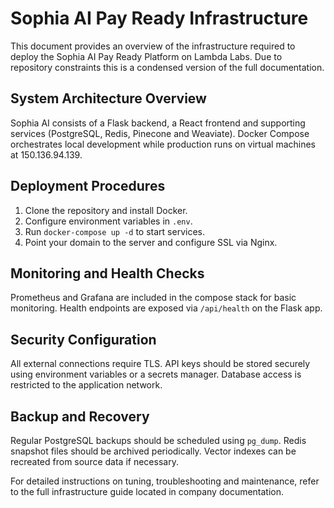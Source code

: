 # Sophia AI Pay Ready Infrastructure

This document provides an overview of the infrastructure required to deploy the
Sophia AI Pay Ready Platform on Lambda Labs. Due to repository constraints this
is a condensed version of the full documentation.

## System Architecture Overview

Sophia AI consists of a Flask backend, a React frontend and supporting services
(PostgreSQL, Redis, Pinecone and Weaviate). Docker Compose orchestrates local
development while production runs on virtual machines at 150.136.94.139.

## Deployment Procedures

1. Clone the repository and install Docker.
2. Configure environment variables in `.env`.
3. Run `docker-compose up -d` to start services.
4. Point your domain to the server and configure SSL via Nginx.

## Monitoring and Health Checks

Prometheus and Grafana are included in the compose stack for basic monitoring.
Health endpoints are exposed via `/api/health` on the Flask app.

## Security Configuration

All external connections require TLS. API keys should be stored securely using
environment variables or a secrets manager. Database access is restricted to the
application network.

## Backup and Recovery

Regular PostgreSQL backups should be scheduled using `pg_dump`. Redis snapshot
files should be archived periodically. Vector indexes can be recreated from
source data if necessary.

For detailed instructions on tuning, troubleshooting and maintenance, refer to
the full infrastructure guide located in company documentation.
